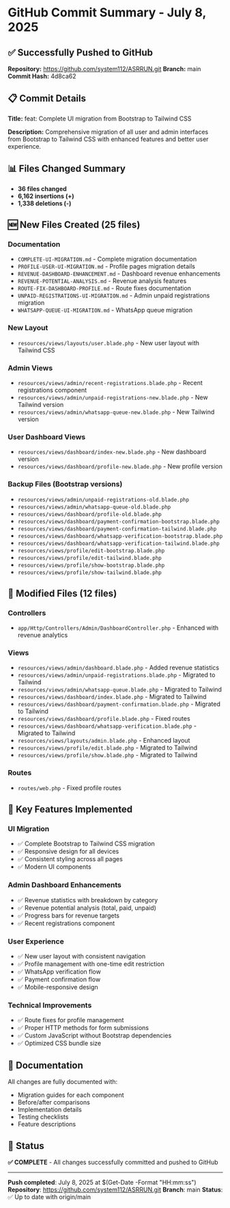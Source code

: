 # GitHub Commit Summary - July 8, 2025

## ✅ Successfully Pushed to GitHub

**Repository:** https://github.com/system112/ASRRUN.git
**Branch:** main
**Commit Hash:** 4d8ca62

## 📋 Commit Details

**Title:** feat: Complete UI migration from Bootstrap to Tailwind CSS

**Description:** Comprehensive migration of all user and admin interfaces from Bootstrap to Tailwind CSS with enhanced features and better user experience.

## 📊 Files Changed Summary

- **36 files changed**
- **6,162 insertions (+)**
- **1,338 deletions (-)**

## 🆕 New Files Created (25 files)

### Documentation
- `COMPLETE-UI-MIGRATION.md` - Complete migration documentation
- `PROFILE-USER-UI-MIGRATION.md` - Profile pages migration details
- `REVENUE-DASHBOARD-ENHANCEMENT.md` - Dashboard revenue enhancements
- `REVENUE-POTENTIAL-ANALYSIS.md` - Revenue analysis features
- `ROUTE-FIX-DASHBOARD-PROFILE.md` - Route fixes documentation
- `UNPAID-REGISTRATIONS-UI-MIGRATION.md` - Admin unpaid registrations migration
- `WHATSAPP-QUEUE-UI-MIGRATION.md` - WhatsApp queue migration

### New Layout
- `resources/views/layouts/user.blade.php` - New user layout with Tailwind CSS

### Admin Views
- `resources/views/admin/recent-registrations.blade.php` - Recent registrations component
- `resources/views/admin/unpaid-registrations-new.blade.php` - New Tailwind version
- `resources/views/admin/whatsapp-queue-new.blade.php` - New Tailwind version

### User Dashboard Views
- `resources/views/dashboard/index-new.blade.php` - New dashboard version
- `resources/views/dashboard/profile-new.blade.php` - New profile version

### Backup Files (Bootstrap versions)
- `resources/views/admin/unpaid-registrations-old.blade.php`
- `resources/views/admin/whatsapp-queue-old.blade.php`
- `resources/views/dashboard/profile-old.blade.php`
- `resources/views/dashboard/payment-confirmation-bootstrap.blade.php`
- `resources/views/dashboard/payment-confirmation-tailwind.blade.php`
- `resources/views/dashboard/whatsapp-verification-bootstrap.blade.php`
- `resources/views/dashboard/whatsapp-verification-tailwind.blade.php`
- `resources/views/profile/edit-bootstrap.blade.php`
- `resources/views/profile/edit-tailwind.blade.php`
- `resources/views/profile/show-bootstrap.blade.php`
- `resources/views/profile/show-tailwind.blade.php`

## 🔧 Modified Files (12 files)

### Controllers
- `app/Http/Controllers/Admin/DashboardController.php` - Enhanced with revenue analytics

### Views
- `resources/views/admin/dashboard.blade.php` - Added revenue statistics
- `resources/views/admin/unpaid-registrations.blade.php` - Migrated to Tailwind
- `resources/views/admin/whatsapp-queue.blade.php` - Migrated to Tailwind
- `resources/views/dashboard/index.blade.php` - Migrated to Tailwind
- `resources/views/dashboard/payment-confirmation.blade.php` - Migrated to Tailwind
- `resources/views/dashboard/profile.blade.php` - Fixed routes
- `resources/views/dashboard/whatsapp-verification.blade.php` - Migrated to Tailwind
- `resources/views/layouts/admin.blade.php` - Enhanced layout
- `resources/views/profile/edit.blade.php` - Migrated to Tailwind
- `resources/views/profile/show.blade.php` - Migrated to Tailwind

### Routes
- `routes/web.php` - Fixed profile routes

## 🚀 Key Features Implemented

### UI Migration
- ✅ Complete Bootstrap to Tailwind CSS migration
- ✅ Responsive design for all devices
- ✅ Consistent styling across all pages
- ✅ Modern UI components

### Admin Dashboard Enhancements
- ✅ Revenue statistics with breakdown by category
- ✅ Revenue potential analysis (total, paid, unpaid)
- ✅ Progress bars for revenue targets
- ✅ Recent registrations component

### User Experience
- ✅ New user layout with consistent navigation
- ✅ Profile management with one-time edit restriction
- ✅ WhatsApp verification flow
- ✅ Payment confirmation flow
- ✅ Mobile-responsive design

### Technical Improvements
- ✅ Route fixes for profile management
- ✅ Proper HTTP methods for form submissions
- ✅ Custom JavaScript without Bootstrap dependencies
- ✅ Optimized CSS bundle size

## 📖 Documentation
All changes are fully documented with:
- Migration guides for each component
- Before/after comparisons
- Implementation details
- Testing checklists
- Feature descriptions

## 🎯 Status
**✅ COMPLETE** - All changes successfully committed and pushed to GitHub

---
**Push completed**: July 8, 2025 at $(Get-Date -Format "HH:mm:ss")
**Repository**: https://github.com/system112/ASRRUN.git
**Branch**: main
**Status**: ✅ Up to date with origin/main
